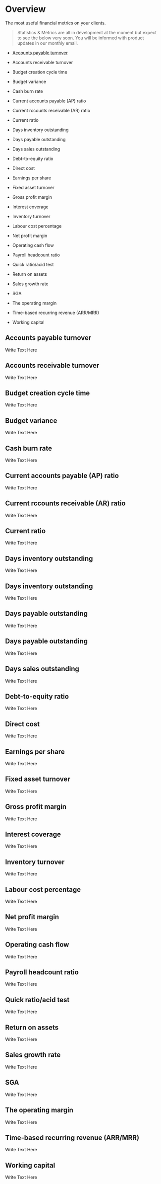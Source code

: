 # Overview

<p class="description">The most useful financial metrics on your clients.</p>

> Statistics & Metrics are all in development at the moment but expect to see the below very soon. You will be informed with product updates in our monthly email.


- [Accounts payable turnover](/components/buttons/)

- Accounts receivable turnover

- Budget creation cycle time

- Budget variance

- Cash burn rate

- Current accounts payable (AP) ratio

- Current rccounts receivable (AR) ratio

- Current ratio

- Days inventory outstanding

- Days payable outstanding

- Days sales outstanding

- Debt-to-equity ratio

- Direct cost

- Earnings per share

- Fixed asset turnover

- Gross profit margin

- Interest coverage

- Inventory turnover

- Labour cost percentage

- Net profit margin

- Operating cash flow

- Payroll headcount ratio

- Quick ratio/acid test

- Return on assets

- Sales growth rate

- SGA

- The operating margin

- Time-based recurring revenue (ARR/MRR)

- Working capital



## Accounts payable turnover

Write Text Here

## Accounts receivable turnover

Write Text Here

## Budget creation cycle time

Write Text Here

## Budget variance

Write Text Here

## Cash burn rate

Write Text Here

## Current accounts payable (AP) ratio

Write Text Here

## Current rccounts receivable (AR) ratio

Write Text Here

## Current ratio

Write Text Here

## Days inventory outstanding

Write Text Here

## Days inventory outstanding

Write Text Here

## Days payable outstanding

Write Text Here

## Days payable outstanding

Write Text Here

## Days sales outstanding

Write Text Here

## Debt-to-equity ratio

Write Text Here

## Direct cost

Write Text Here

## Earnings per share

Write Text Here

## Fixed asset turnover

Write Text Here

## Gross profit margin

Write Text Here

## Interest coverage

Write Text Here

## Inventory turnover

Write Text Here

## Labour cost percentage

Write Text Here

## Net profit margin

Write Text Here

## Operating cash flow

Write Text Here

## Payroll headcount ratio

Write Text Here

## Quick ratio/acid test

Write Text Here

## Return on assets

Write Text Here

## Sales growth rate

Write Text Here

## SGA

Write Text Here

## The operating margin

Write Text Here

## Time-based recurring revenue (ARR/MRR)

Write Text Here

## Working capital

Write Text Here
